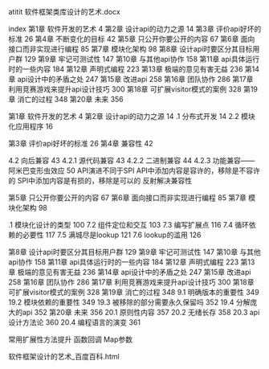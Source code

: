 atitit 软件框架类库设计的艺术.docx

index
第1章 软件开发的艺术 4
第2章 设计api的动力之源 14
第3章 评价api好坏的标准 26
第4章 不断变化的目标 42
第5章 只公开你要公开的内容 67
第6章 面向接口而非实现进行编程 85
第7章 模块化架构 98
第8章 设计api时要区分其目标用户群 129
第9章 牢记可测试性 147
第10章 与其他api协作 158
第11章 api具体运行时的一些内容 184
第12章 声明式编程 223
第13章 极端的意见有害无益 236
第14章 api设计中的矛盾之处 247
第15章 改进api 258
第16章 团队协作 286
第17章 利用竞赛游戏来提升api设计技巧 300
第18章 可扩展visitor模式的案例 328
第19章 消亡的过程 348
第20章 未来 356


第1章 软件开发的艺术 4
第2章 设计api的动力之源 14
.1 分布式开发 14
2.2 模块化应用程序 16

第3章 评价api好坏的标准 26
第4章 兼容性 42

4.2 向后兼容 43
4.2.1 源代码兼容 43
4.2.2 二进制兼容 44
4.2.3 功能兼容——阿米巴变形虫效应 50
API演进不同于SPI
API中添加内容是容许的，移除是不容许的
SPI中添加内容是有损的，移除是可以的
反射解决兼容性


第5章 只公开你要公开的内容 67
第6章 面向接口而非实现进行编程 85
第7章 模块化架构 98

.1 模块化设计的类型 100
7.2 组件定位和交互 103
7.3 编写扩展点 116
7.4 循环依赖的必要性 117
7.5 满城尽是lookup 121
7.6 lookup的滥用 126



第8章 设计api时要区分其目标用户群 129
第9章 牢记可测试性 147
第10章 与其他api协作 158
第11章 api具体运行时的一些内容 184
第12章 声明式编程 223
第13章 极端的意见有害无益 236
第14章 api设计中的矛盾之处 247
第15章 改进api 258
第16章 团队协作 286
第17章 利用竞赛游戏来提升api设计技巧 300
第18章 可扩展visitor模式的案例 328
第19章 消亡的过程 348
9.1 明确版本的重要性 349
19.2 模块依赖的重要性 349
19.3 被移除的部分需要永久保留吗 352
19.4 分解庞大的api 352
第20章 未来 356
20.1 原则性内容 357
20.2 无绪长存 358
20.3 api设计方法论 360
20.4 编程语言的演变 361

常用扩展性方法提升
函数回调
Map参数



软件框架设计的艺术_百度百科.html
